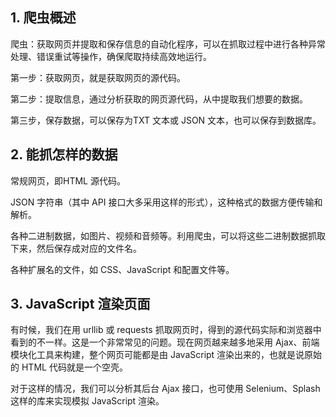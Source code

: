 ## 1. 爬虫概述

爬虫：获取网页并提取和保存信息的自动化程序，可以在抓取过程中进行各种异常处理、错误重试等操作，确保爬取持续高效地运行。

第一步：获取网页，就是获取网页的源代码。

第二步：提取信息，通过分析获取的网页源代码，从中提取我们想要的数据。

第三步，保存数据，可以保存为TXT 文本或 JSON 文本，也可以保存到数据库。

## 2. 能抓怎样的数据

常规网页，即HTML 源代码。

JSON 字符串（其中 API 接口大多采用这样的形式），这种格式的数据方便传输和解析。

各种二进制数据，如图片、视频和音频等。利用爬虫，可以将这些二进制数据抓取下来，然后保存成对应的文件名。

各种扩展名的文件，如 CSS、JavaScript 和配置文件等。

## 3. JavaScript 渲染页面

有时候，我们在用 urllib 或 requests 抓取网页时，得到的源代码实际和浏览器中看到的不一样。这是一个非常常见的问题。现在网页越来越多地采用 Ajax、前端模块化工具来构建，整个网页可能都是由 JavaScript 渲染出来的，也就是说原始的 HTML 代码就是一个空壳。

对于这样的情况，我们可以分析其后台 Ajax 接口，也可使用 Selenium、Splash 这样的库来实现模拟 JavaScript 渲染。

